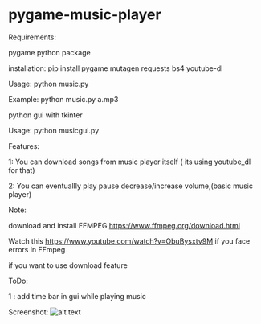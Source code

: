 # pygame-music-player


Requirements: 


pygame python package 


installation:
pip install pygame mutagen requests bs4 youtube-dl


Usage:
python music.py <music file with etention> 


Example:
  python music.py a.mp3 


python gui with tkinter

Usage:
  python musicgui.py 

Features:

1: You can download songs from music player itself ( its using youtube_dl for that)

2: You can eventuallly play pause decrease/increase volume,(basic music player)

Note:

download and install FFMPEG   https://www.ffmpeg.org/download.html

Watch this https://www.youtube.com/watch?v=ObuBysxtv9M if you face errors in FFmpeg

if you want to use download feature

ToDo:

1 : add time bar in gui while playing music

Screenshot:
![alt text](https://raw.githubusercontent.com/manojpawarsj12/poithun/master/pymusicplayer/Screenshot%20(10).png)
